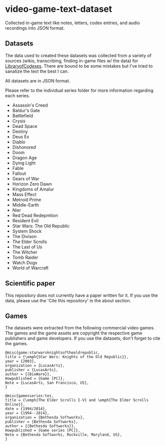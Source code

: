 # video-game-text-dataset
Collected in-game text like notes, letters, codex entries, and audio recordings into JSON format.

## Datasets
The data used to created these datasets was collected from a variety of sources (wikis, transcribing, finding in-game files w/ the data) for [LibraryofCodexes](https://libraryofcodexes.com/). There are bound to be some mistakes but I've tried to sanatize the text the best I can.  

All datasets are in JSON format.  

Please refer to the individual series folder for more information regarding each series.  

- Assassin's Creed 
- Baldur's Gate
- Battlefield
- Crysis
- Dead Space
- Destiny
- Deus Ex
- Diablo
- Dishonored
- Doom
- Dragon Age
- Dying Light
- Fable
- Fallout
- Gears of War
- Horizon Zero Dawn
- Kingdoms of Amalur
- Mass Effect 
- Metroid Prime
- Middle-Earth
- Nier
- Red Dead Redepmtion
- Resident Evil
- Star Wars: The Old Republic
- System Shock
- The Divison
- The Elder Scrolls
- The Last of Us
- The Witcher
- Tomb Raider
- Watch Dogs
- World of Warcraft


## Scientific paper

This repository does not currently have a paper written for it. If you use the data, please use the 'Cite this repository' in the about section.


## Games

The datasets were extracted from the following commercial video games. The games and the game assets are copyright the respective game publishers and game developers. If you use the datasets, don't forget to cite the games.
```
@misc{game:starwarsknightsoftheoldrepublic,
title = {\emph{Star Wars: Knights of the Old Republic}},
year = {2003},
organization = {LucasArts},
publisher = {LucasArts},
author = {{BioWare}},
Howpublished = {Game [PC]},
Note = {LucasArts, San Francisco, US},
}

@misc{gamesseries:tes,
title = {\emph{The Elder Scrolls I-V} and \emph{The Elder Scrolls Online}},
date = {1994/2014},
year = {1994--2014},
organization = {Bethesda Softworks},
publisher = {Bethesda Softworks},
author = {{Bethesda Softworks}},
Howpublished = {Game series [PC]},
Note = {Bethesda Softworks, Rockville, Maryland, US},
}
```
